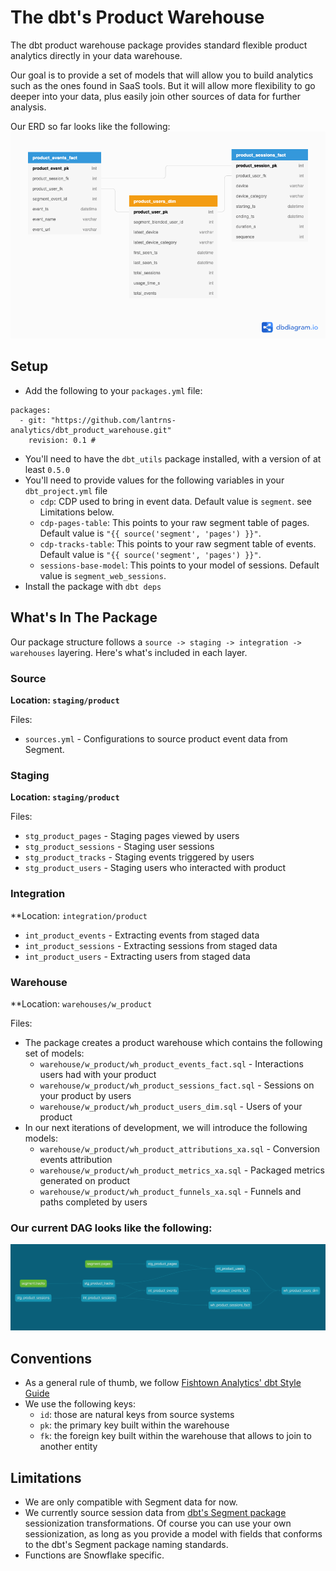 # The dbt's Product Warehouse
The dbt product warehouse package provides standard flexible product analytics directly in your data warehouse.

Our goal is to provide a set of models that will allow you to build analytics such as the ones found in SaaS tools. But it will allow more flexibility to go deeper into your data, plus easily join other sources of data for further analysis.

Our ERD so far looks like the following:
![dbt Product Warehouse ERD](dbt_product_warehouse_erd.png)


## Setup
- Add the following to your `packages.yml` file:
```
packages:
  - git: "https://github.com/lantrns-analytics/dbt_product_warehouse.git"
    revision: 0.1 #
```
- You'll need to have the `dbt_utils` package installed, with a version of at least `0.5.0`
- You'll need to provide values for the following variables in your `dbt_project.yml` file
  - `cdp`: CDP used to bring in event data. Default value is `segment`. see Limitations below.
  - `cdp-pages-table`: This points to your raw segment table of pages. Default value is `"{{ source('segment', 'pages') }}"`.
  - `cdp-tracks-table`: This points to your raw segment table of events. Default value is `"{{ source('segment', 'pages') }}"`.
  - `sessions-base-model`: This points to your model of sessions. Default value is `segment_web_sessions`.
- Install the package with `dbt deps`


## What's In The Package
Our package structure follows a `source -> staging -> integration -> warehouses` layering.
Here's what's included in each layer.

### Source
**Location: `staging/product`**

Files:
- `sources.yml` - Configurations to source product event data from Segment.

### Staging
**Location: `staging/product`**

Files:
- `stg_product_pages` - Staging pages viewed by users
- `stg_product_sessions` - Staging user sessions
- `stg_product_tracks` - Staging events triggered by users
- `stg_product_users` - Staging users who interacted with product

### Integration
**Location: `integration/product`
- `int_product_events` - Extracting events from staged data
- `int_product_sessions` - Extracting sessions from staged data
- `int_product_users` - Extracting users from staged data


### Warehouse
**Location: `warehouses/w_product`

Files:
- The package creates a product warehouse which contains the following set of models:
  - `warehouse/w_product/wh_product_events_fact.sql` - Interactions users had with your product
  - `warehouse/w_product/wh_product_sessions_fact.sql` - Sessions on your product by users
  - `warehouse/w_product/wh_product_users_dim.sql` - Users of your product
- In our next iterations of development, we will introduce the following models:
  - `warehouse/w_product/wh_product_attributions_xa.sql` - Conversion events attribution
  - `warehouse/w_product/wh_product_metrics_xa.sql` - Packaged metrics generated on product
  - `warehouse/w_product/wh_product_funnels_xa.sql` - Funnels and paths completed by users

### Our current DAG looks like the following:
![dbt Product Warehouse DAG](dbt_product_warehouse_dag.png)


## Conventions
- As a general rule of thumb, we follow [Fishtown Analytics' dbt Style Guide](https://github.com/fishtown-analytics/corp/blob/master/dbt_coding_conventions.md)
- We use the following keys:
  - `id`: those are natural keys from source systems
  - `pk`: the primary key built within the warehouse
  - `fk`: the foreign key built within the warehouse that allows to join to another entity



## Limitations
- We are only compatible with Segment data for now.
- We currently source session data from [dbt's Segment package](https://github.com/fishtown-analytics/segment)
sessionization transformations. Of course you can use your own sessionization, as long as you provide a model with fields
that conforms to the dbt's Segment package naming standards.
- Functions are Snowflake specific.

